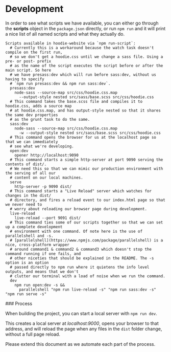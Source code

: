 # Development

In order to see what scripts we have available, you can either go through the **scripts** object in the `package.json` directly, or run `npm run` and it will print a nice list of all named scripts and what they actually do.

```shell
Scripts available in hoodie-website via `npm run-script`:
  # Currently this is a workaround because the watch task doesn't compile on the first run,
  # so we don't get a hoodie.css until we change a sass file. Using a pre- or post- prefix
  # as the name of the script executes the script before or after the main script. So here
  # we have presass:dev which will run before sass:dev, without us having to specify
  # `npm run presass:dev && npm run sass:dev`.
  presass:dev
    node-sass --source-map src/css/hoodie.css.map
      --output-style nested src/sass/base.scss src/css/hoodie.css
  # This command takes the base.scss file and compiles it to hoodie.css, adds a source map
  # at hoodie.css.map, and has output-style nested so that it shares the same dev properties
  # as the grunt task to do the same.
  sass:dev
    node-sass --source-map src/css/hoodie.css.map
      -w --output-style nested src/sass/base.scss src/css/hoodie.css
  # This command opens the browser for us at the localhost page so that we can immediately
  # see what we're developing.
  open:dev
    opener http://localhost:9090
  # This command starts a simple http-server at port 9090 serving the contents of dist/.
  # We need this so that we can mimic our production environment with the serving of all our
  # content on our local machines.
  serve
    http-server -p 9090 dist/
  # This command starts a "Live Reload" server which watches for changes in the dist/
  # directory, and fires a reload event to our index.html page so that we never need to
  # worry about reloading our browser page during development.
  live-reload
    live-reload --port 9091 dist/
  # This command ties some of our scripts together so that we can set up a complete development
  # environment with one command. Of note here is the use of parallelshell and -s.
  # [parallelshell](https://www.npmjs.com/package/parallelshell) is a nice, cross-platform wrapper
  # around command1 & command2 & command3 which doesn't stop the command running if one fails, and
  # other niceties that should be explained in the README. The -s option is an option
  # passed directly to npm run where it quietens the info level outputs, and means that we don't
  # clutter our terminal with a load of noise when we run the command.
  dev
    npm run open:dev -s &&
      parallelshell "npm run live-reload -s" "npm run sass:dev -s" "npm run serve -s"
```

### Process

When building the project, you can start a local server with `npm run dev`.

This creates a local server at *localhost:9000*, opens your browser to that address, and will reload the page when any files in the `dist` folder change, without a full page reload.

Please extend this document as we automate each part of the process.
